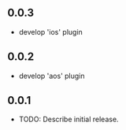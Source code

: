 ## 0.0.3
* develop 'ios' plugin

## 0.0.2
* develop 'aos' plugin

## 0.0.1

* TODO: Describe initial release.

